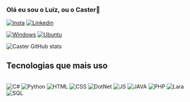 
### Olá eu sou o Luiz, ou o Caster👋

[![Insta](https://img.shields.io/badge/Instagram-E4405F?style=for-the-badge&logo=instagram&logoColor=white)](https://www.instagram.com/luizcaster?igsh=MTQwZDhvd2ZxdzZv&utm_source=qr)
[![Linkedin](https://img.shields.io/badge/LinkedIn-0077B5?style=for-the-badge&logo=linkedin&logoColor=white)](https://www.linkedin.com/in/luizcaster/)

[![Windows](https://img.shields.io/badge/Windows-0078D6?style=for-the-badge&logo=windows&logoColor=white)]()
[![Ubuntu](https://img.shields.io/badge/Ubuntu-E95420?style=for-the-badge&logo=ubuntu&logoColor=white)]()

![Caster GitHub stats](https://github-readme-stats.vercel.app/api?username=LuizCaster21&show_icons=true&theme=dracula)

## Tecnologias que mais uso

<div style="display: inline_block"><br/>
<img alt="C#" src="https://img.shields.io/badge/C%23-239120?style=for-the-badge&logo=c-sharp&logoColor=white">
<img alt="Python" src="https://img.shields.io/badge/Python-3776AB?style=for-the-badge&logo=python&logoColor=white">
<img alt="HTML" src="https://img.shields.io/badge/HTML-239120?style=for-the-badge&logo=html5&logoColor=white">
<img alt="CSS" src="https://img.shields.io/badge/CSS-239120?&style=for-the-badge&logo=css3&logoColor=white">
<img alt="DotNet" src="https://img.shields.io/badge/.NET-5C2D91?style=for-the-badge&logo=.net&logoColor=white">
<img alt="JS" src="https://img.shields.io/badge/JavaScript-323330?style=for-the-badge&logo=javascript&logoColor=F7DF1E">
<img alt="JAVA" src="https://img.shields.io/badge/Java-ED8B00?style=for-the-badge&logo=openjdk&logoColor=white">
<img alt="PHP" src="https://img.shields.io/badge/PHP-777BB4?style=for-the-badge&logo=php&logoColor=white">
<img alt="Lara" src="https://img.shields.io/badge/Laravel-FF2D20?style=for-the-badge&logo=laravel&logoColor=white">
<img alt="SQL" src="https://img.shields.io/badge/MySQL-00000F?style=for-the-badge&logo=mysql&logoColor=white">
</div>

